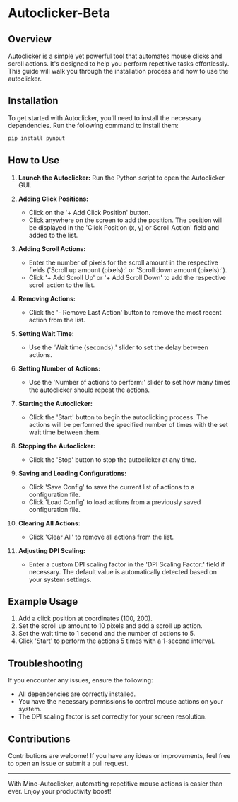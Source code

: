 # Autoclicker-Beta

## Overview

Autoclicker is a simple yet powerful tool that automates mouse clicks and scroll actions. It's designed to help you perform repetitive tasks effortlessly. This guide will walk you through the installation process and how to use the autoclicker.

## Installation

To get started with Autoclicker, you'll need to install the necessary dependencies. Run the following command to install them:

```bash
pip install pynput
```

## How to Use

1. **Launch the Autoclicker:**
   Run the Python script to open the Autoclicker GUI.

2. **Adding Click Positions:**
   - Click on the '+ Add Click Position' button.
   - Click anywhere on the screen to add the position. The position will be displayed in the 'Click Position (x, y) or Scroll Action' field and added to the list.

3. **Adding Scroll Actions:**
   - Enter the number of pixels for the scroll amount in the respective fields ('Scroll up amount (pixels):' or 'Scroll down amount (pixels):').
   - Click '+ Add Scroll Up' or '+ Add Scroll Down' to add the respective scroll action to the list.

4. **Removing Actions:**
   - Click the '- Remove Last Action' button to remove the most recent action from the list.

5. **Setting Wait Time:**
   - Use the 'Wait time (seconds):' slider to set the delay between actions.

6. **Setting Number of Actions:**
   - Use the 'Number of actions to perform:' slider to set how many times the autoclicker should repeat the actions.

7. **Starting the Autoclicker:**
   - Click the 'Start' button to begin the autoclicking process. The actions will be performed the specified number of times with the set wait time between them.

8. **Stopping the Autoclicker:**
   - Click the 'Stop' button to stop the autoclicker at any time.

9. **Saving and Loading Configurations:**
   - Click 'Save Config' to save the current list of actions to a configuration file.
   - Click 'Load Config' to load actions from a previously saved configuration file.

10. **Clearing All Actions:**
    - Click 'Clear All' to remove all actions from the list.

11. **Adjusting DPI Scaling:**
    - Enter a custom DPI scaling factor in the 'DPI Scaling Factor:' field if necessary. The default value is automatically detected based on your system settings.

## Example Usage

1. Add a click position at coordinates (100, 200).
2. Set the scroll up amount to 10 pixels and add a scroll up action.
3. Set the wait time to 1 second and the number of actions to 5.
4. Click 'Start' to perform the actions 5 times with a 1-second interval.

## Troubleshooting

If you encounter any issues, ensure the following:
- All dependencies are correctly installed.
- You have the necessary permissions to control mouse actions on your system.
- The DPI scaling factor is set correctly for your screen resolution.

## Contributions

Contributions are welcome! If you have any ideas or improvements, feel free to open an issue or submit a pull request.


---

With Mine-Autoclicker, automating repetitive mouse actions is easier than ever. Enjoy your productivity boost!
